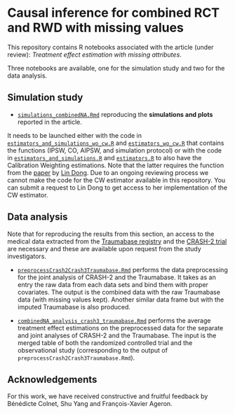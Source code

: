 # Causal inference for combined RCT and RWD with missing values

This repository contains R notebooks associated with the article (under review): _Treatment effect estimation with missing attributes_.

Three notebooks are available, one for the simulation study and two for the data analysis.

## Simulation study

- [`simulations_combinedNA.Rmd`](https://github.com/imkemayer/combined-incomplete-data/blob/main/simulations_combinedNA.Rmd) reproducing the **simulations and plots** reported in the article.

It needs to be launched either with the code in [`estimators_and_simulations_wo_cw.R`](https://github.com/imkemayer/combined-incomplete-data/blob/main/estimators_and_simulations_wo_cw.R) and [`estimators_wo_cw.R`](https://github.com/imkemayer/combined-incomplete-data/blob/main/estimators_wo_cw.R) that contains the functions (IPSW, CO, AIPSW, and simulation protocol) or with the code in [`estimators_and_simulations.R`](https://github.com/imkemayer/combined-incomplete-data/blob/main/estimators_and_simulations.R) and [`estimators.R`](https://github.com/imkemayer/combined-incomplete-data/blob/main/estimators.R) to also have the Calibration Weighting estimations. Note that the latter requires the function from the [paper](https://arxiv.org/abs/2003.01242) by [Lin Dong](https://lynndung.github.io/about/). Due to an ongoing reviewing process we cannot make the code for the CW estimator available in this repository. You can submit a request to Lin Dong to get access to her implementation of the CW estimator.


## Data analysis

Note that for reproducing the results from this section, an access to the medical data extracted from the [Traumabase registry](http://www.traumabase.eu/en_US) and the [CRASH-2 trial](http://www.crash2.lshtm.ac.uk/) are necessary and these are available upon request from the study investigators.

- [`preprocessCrash2Crash3Traumabase.Rmd`](https://github.com/imkemayer/combined-incomplete-data/blob/main/preprocessCrash2Crash3Traumabase.Rmd) performs the data preprocessing for the joint analysis of CRASH-2 and the Traumabase. It takes as an entry the raw data from each data sets and bind them with proper covariates. The output is the combined data with the raw Traumabase data (with missing values kept). Another similar data frame but with the imputed Traumabase is also produced.

- [`combinedNA_analysis_crash3_traumabase.Rmd`](https://github.com/imkemayer/combined-incomplete-data/blob/main/combinedNA_analysis_crash3_traumabase.Rmd) performs the average treatment effect estimations on the preprocessed data for the separate and joint analyses of CRASH-2 and the Traumabase. The input is the merged table of both the randomized controlled trial and the observational study (corresponding to the output of `preprocessCrash2Crash3Traumabase.Rmd`).

## Acknowledgements

For this work, we have received constructive and fruitful feedback by Bénédicte Colnet, Shu Yang and François-Xavier Ageron.
